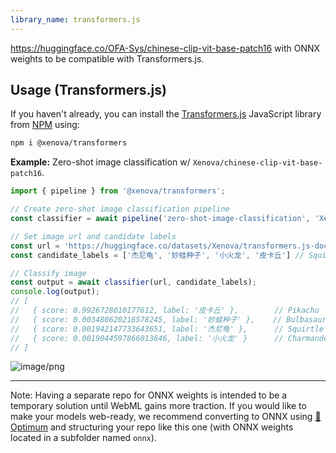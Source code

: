 ```yaml
---
library_name: transformers.js
---
```


https://huggingface.co/OFA-Sys/chinese-clip-vit-base-patch16 with ONNX weights to be compatible with Transformers.js.

## Usage (Transformers.js)

If you haven't already, you can install the [Transformers.js](https://huggingface.co/docs/transformers.js) JavaScript library from [NPM](https://www.npmjs.com/package/@xenova/transformers) using:
```bash
npm i @xenova/transformers
```

**Example:** Zero-shot image classification w/ `Xenova/chinese-clip-vit-base-patch16`.

```javascript
import { pipeline } from '@xenova/transformers';

// Create zero-shot image classification pipeline
const classifier = await pipeline('zero-shot-image-classification', 'Xenova/chinese-clip-vit-base-patch16');

// Set image url and candidate labels
const url = 'https://huggingface.co/datasets/Xenova/transformers.js-docs/resolve/main/pikachu.png';
const candidate_labels = ['杰尼龟', '妙蛙种子', '小火龙', '皮卡丘'] // Squirtle, Bulbasaur, Charmander, Pikachu in Chinese

// Classify image
const output = await classifier(url, candidate_labels);
console.log(output);
// [
//   { score: 0.9926728010177612, label: '皮卡丘' },        // Pikachu
//   { score: 0.003480620216578245, label: '妙蛙种子' },    // Bulbasaur
//   { score: 0.001942147733643651, label: '杰尼龟' },      // Squirtle
//   { score: 0.0019044597866013646, label: '小火龙' }      // Charmander
// ]
```


![image/png](https://cdn-uploads.huggingface.co/production/uploads/61b253b7ac5ecaae3d1efe0c/bVOErVl5Zsz1dpstDfKpu.png)

---

Note: Having a separate repo for ONNX weights is intended to be a temporary solution until WebML gains more traction. If you would like to make your models web-ready, we recommend converting to ONNX using [🤗 Optimum](https://huggingface.co/docs/optimum/index) and structuring your repo like this one (with ONNX weights located in a subfolder named `onnx`).